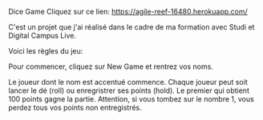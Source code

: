 Dice Game 
Cliquez sur ce lien: https://agile-reef-16480.herokuapp.com/

C'est un projet que j'ai réalisé dans le cadre de ma formation avec Studi et Digital Campus Live. 

Voici les règles du jeu:

Pour commencer, cliquez sur New Game et rentrez vos noms.

Le joueur dont le nom est accentué commence. 
Chaque joueur peut soit lancer le dé (roll) ou enregristrer ses points (hold). 
Le premier qui obtient 100 points gagne la partie.
Attention, si vous tombez sur le nombre 1, vous perdez tous vos points non entregistrés. 
